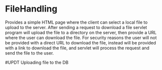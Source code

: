 # FileHandling
Provides a simple HTML page where the client can select a local file to upload to the server. 
After sending a request to download a file servlet program will upload the file to a directory on the server, then provide a URL where the user can download the file.
For security reasons the user will not be provided with a direct URL to download the file, instead will be provided with a link to download the file, and servlet will process the request and send the file to the user.

#UPDT
Uploading file to the DB
